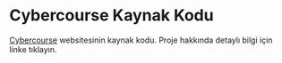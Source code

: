 # Cybercourse Kaynak Kodu

[Cybercourse](https://cybercourse.readthedocs.io/) websitesinin kaynak kodu. Proje hakkında detaylı bilgi için linke tıklayın.